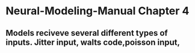 # Neural-Modeling-Manual Chapter 4
## Models reciveve several different types of inputs. Jitter input, walts code,poisson input,
